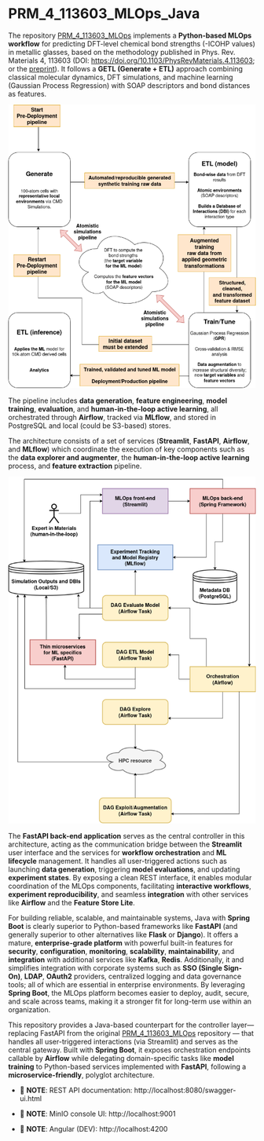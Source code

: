 # PRM_4_113603_MLOps_Java

The repository [PRM_4_113603_MLOps](https://github.com/aryrfjr/PRM_4_113603_MLOps) implements a **Python-based MLOps workflow** for predicting DFT-level chemical bond strengths (-ICOHP values) in metallic glasses, based on the methodology published in Phys. Rev. Materials 4, 113603 (DOI: https://doi.org/10.1103/PhysRevMaterials.4.113603; or the [preprint](https://www.researchgate.net/publication/345634787_Chemical_bonding_in_metallic_glasses_from_machine_learning_and_crystal_orbital_Hamilton_population)). It follows a **GETL (Generate + ETL)** approach combining classical molecular dynamics, DFT simulations, and machine learning (Gaussian Process Regression) with SOAP descriptors and bond distances as features.

![MLOPs workflow used in PRM_4_113603](img/PRM_4_113603_MLOps.drawio.png)

The pipeline includes **data generation**, **feature engineering**, **model training**, **evaluation**, and **human-in-the-loop active learning**, all orchestrated through **Airflow**, tracked via **MLflow**, and stored in PostgreSQL and local (could be S3-based) stores.

The architecture consists of a set of services (**Streamlit**, **FastAPI**, **Airflow**, and **MLflow**) which coordinate the execution of key components such as the **data explorer and augmenter**, the **human-in-the-loop active learning** process, and **feature extraction** pipeline.

![MLOPs system architecture](img/PRM_4_113603_MLOps_JavaPythonArchitecture.drawio.png)

The **FastAPI back-end application** serves as the central controller in this architecture, acting as the communication bridge between the **Streamlit** user interface and the services for **workflow orchestration** and **ML lifecycle** management. It handles all user-triggered actions such as launching **data generation**, triggering **model evaluations**, and updating **experiment states**. By exposing a clean REST interface, it enables modular coordination of the MLOps components, facilitating **interactive workflows**, **experiment reproducibility**, and seamless **integration** with other services like **Airflow** and the **Feature Store Lite**.

For building reliable, scalable, and maintainable systems, Java with **Spring Boot** is clearly superior to Python-based frameworks like **FastAPI** (and generally superior to other alternatives like **Flask** or **Django**). It offers a mature, **enterprise-grade platform** with powerful built-in features for **security**, **configuration**, **monitoring**, **scalability**, **maintainability**, and **integration** with additional services like **Kafka**, **Redis**. Additionally, it and simplifies integration with corporate systems such as **SSO (Single Sign-On)**, **LDAP**, **OAuth2** providers, centralized logging and data governance tools; all of which are essential in enterprise environments. By leveraging **Spring Boot**, the MLOps platform becomes easier to deploy, audit, secure, and scale across teams, making it a stronger fit for long-term use within an organization.

This repository provides a Java-based counterpart for the controller layer—replacing FastAPI from the original [PRM_4_113603_MLOps](https://github.com/aryrfjr/PRM_4_113603_MLOps) repository — that handles all user-triggered interactions (via Streamlit) and serves as the central gateway. Built with **Spring Boot**, it exposes orchestration endpoints callable by **Airflow** while delegating domain-specific tasks like **model training** to Python-based services implemented with **FastAPI**, following a **microservice-friendly**, polyglot architecture.

- 📝 **NOTE**: REST API documentation: http://localhost:8080/swagger-ui.html
  
- 📝 **NOTE**: MinIO console UI: http://localhost:9001

- 📝 **NOTE**: Angular (DEV): http://localhost:4200
